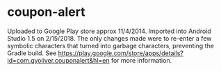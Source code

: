 # coupon-alert
Uploaded to Google Play store approx 11/4/2014.
Imported into Android Studio 1.5 on 2/15/2018.  The only changes made were to re-enter a few symbolic characters that turned into garbage characters, preventing the Gradle build.
See https://play.google.com/store/apps/details?id=com.gyoliver.couponalert&hl=en for more information.